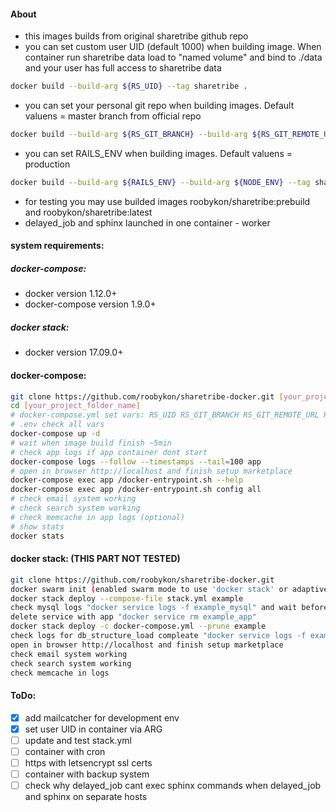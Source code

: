 #### About
 - this images builds from original sharetribe github repo
 - you can set custom user UID (default 1000) when building image. When container run sharetribe data load to "named volume" and bind to ./data and your user has full access to sharetribe data
 ```sh
 docker build --build-arg ${RS_UID} --tag sharetribe .
 ```
 - you can set your personal git repo when building images. Default valuens = master branch from official repo
 ```sh
 docker build --build-arg ${RS_GIT_BRANCH} --build-arg ${RS_GIT_REMOTE_URL} --tag sharetribe .
 ```
 - you can set RAILS_ENV when  building images. Default valuens = production
 ```sh
 docker build --build-arg ${RAILS_ENV} --build-arg ${NODE_ENV} --tag sharetribe .
 ```
 - for testing you may use builded images roobykon/sharetribe:prebuild and roobykon/sharetribe:latest
 - delayed_job and sphinx launched in one container - worker

#### system requirements:

##### docker-compose:
 - docker version 1.12.0+
 - docker-compose version 1.9.0+

##### docker stack:
 - docker version 17.09.0+

#### docker-compose:
```sh
git clone https://github.com/roobykon/sharetribe-docker.git [your_project_folder_name]
cd [your_project_folder_name]
# docker-compose.yml set vars: RS_UID RS_GIT_BRANCH RS_GIT_REMOTE_URL RAILS_ENV NODE_ENV
# .env check all vars
docker-compose up -d
# wait when image build finish ~5min
# check app logs if app container dont start
docker-compose logs --follow --timestamps --tail=100 app
# open in browser http://localhost and finish setup marketplace
docker-compose exec app /docker-entrypoint.sh --help
docker-compose exec app /docker-entrypoint.sh config all
# check email system working
# check search system working
# check memcache in app logs (optional)
# show stats
docker stats
```

#### docker stack: (THIS PART NOT TESTED)
```sh
git clone https://github.com/roobykon/sharetribe-docker.git
docker swarm init (enabled swarm mode to use 'docker stack' or adaptive docker-compose.yml for docker-compose command)
docker stack deploy --compose-file stack.yml example
check mysql logs "docker service logs -f example_mysql" and wait before "mysqld: ready for connections"
delete service with app "docker service rm example_app"
docker stack deploy -c docker-compose.yml --prune example
check logs for db_structure_load compleate "docker service logs -f example_app"
open in browser http://localhost and finish setup marketplace
check email system working
check search system working
check memcache in logs
```

#### ToDo:
  - [x] add mailcatcher for development env
  - [x] set user UID in container via ARG
  - [ ] update and test stack.yml
  - [ ] container with cron
  - [ ] https with letsencrypt ssl certs
  - [ ] container with backup system
  - [ ] check why delayed_job cant exec sphinx commands when delayed_job and sphinx on separate hosts
